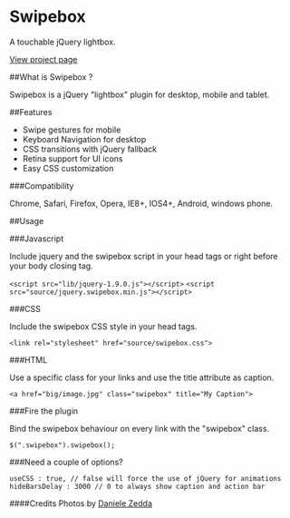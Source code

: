 Swipebox
================================

A touchable jQuery lightbox.

[View project page](http://brutaldesign.github.com/swipebox)

##What is Swipebox ?

Swipebox is a jQuery "lightbox" plugin for desktop, mobile and tablet.

##Features

- Swipe gestures for mobile
- Keyboard Navigation for desktop
- CSS transitions with jQuery fallback
- Retina support for UI icons
- Easy CSS customization

###Compatibility

Chrome, Safari, Firefox, Opera, IE8+, IOS4+, Android, windows phone.

##Usage

###Javascript

Include jquery and the swipebox script in your head tags or right before your body closing tag.

`<script src="lib/jquery-1.9.0.js"></script>`
`<script src="source/jquery.swipebox.min.js"></script>`

###CSS

Include the swipebox CSS style in your head tags.

`<link rel="stylesheet" href="source/swipebox.css">`

###HTML

Use a specific class for your links and use the title attribute as caption.

`<a href="big/image.jpg" class="swipebox" title="My Caption">`

###Fire the plugin

Bind the swipebox behaviour on every link with the "swipebox" class.

`$(".swipebox").swipebox();`


###Need a couple of options?


`useCSS : true, // false will force the use of jQuery for animations`
`hideBarsDelay : 3000 // 0 to always show caption and action bar`


####Credits
Photos by [Daniele Zedda](http://www.flickr.com/photos/astragony/)